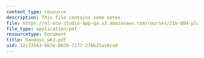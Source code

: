 ```yaml
---
content_type: resource
description: This file contains some notes.
file: https://ol-ocw-studio-app-qa.s3.amazonaws.com/courses/21m-604-playwriting-i-spring-2005/12c33563bb7e003071f727bb25ac6cad_handout_wk3.pdf
file_type: application/pdf
resourcetype: Document
title: handout_wk3.pdf
uid: 12c33563-bb7e-0030-71f7-27bb25ac6cad
---
```

